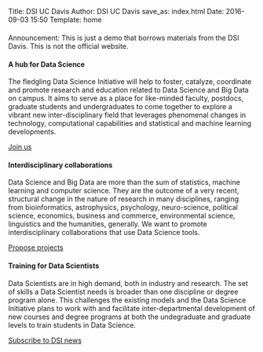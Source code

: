 Title: DSI UC Davis 
Author: DSI UC Davis
save_as: index.html
Date: 2016-09-03 15:50
Template: home
<!-- See http://v4-alpha.getbootstrap.com/components/ for the CSS components
available to you in the Bootstrap CSS bundle-->
<div class="alert alert-info" role="alert" style='margin-top:20px' >
  Announcement: This is just a demo that borrows materials from the DSI Davis.
  This is not the official website.
</div>


<div class="row">
  <div class="col-sm-4">
    <h4><span class="glyphicon glyphicon-home"></span> A hub for Data Science</h4>
    <p>
    The fledgling Data Science Initiative will help to foster, catalyze, coordinate and promote
    research and education related to Data Science and Big Data on campus.
    It aims to serve as a place for like-minded faculty, postdocs, graduate students
    and undergraduates to come together to explore a vibrant new inter-disciplinary field
    that leverages phenomenal changes in technology, computational capabilities
    and statistical and machine learning developments.
    </p>
		<a href="https://docs.google.com/forms/d/e/1FAIpQLSdCT72MtNyEcTcbOP7bj76tkPw85H9Co1R_WxYKZu67gxzb7Q/viewform"
		 class="btn btn-primary btn-sm" role="button" target="_blank">
			Join us
		</a>
  </div>
  <div class="col-sm-4">
    <h4><span class="glyphicon glyphicon-random"></span> Interdisciplinary collaborations </h4>
<span class="glyphicons glyphicons-user-add"></span>
  	<p>
    Data Science and Big Data are more than the sum of
    statistics, machine learning and computer science.
    They are the outcome of a very recent, structural change in the nature of research in many
    disciplines, ranging from bioinformatics, astrophysics, psychology, neuro-science, political
    science, economics, business and commerce, environmental science, linguistics and
    the humanities, generally. We want to promote interdisciplinary
		collaborations that use Data Science tools.
   </p>
		<a href="pages/Collaboration.html"
		 class="btn btn-primary btn-sm" role="button" >
			Propose projects
		</a>
  </div>
  <div class="col-sm-4">
    <h4><span class="glyphicon glyphicon-education"></span> Training for Data Scientists </h4>
     <p> Data Scientists are in high demand, both in industry and research.  The set of skills a Data
     Scientist needs is broader than one discipline or degree program alone. This challenges the
     existing models and the Data Science Initiative plans to work with and facilitate inter-departmental
     development of new courses and degree programs at both the undegraduate and graduate levels to train
     students in Data Science.
     </p>
		 <a href="pages/Signup.html"
		  class="btn btn-primary btn-sm" role="button" >
		 	Subscribe to DSI news
		 </a>
  </div>
</div>



